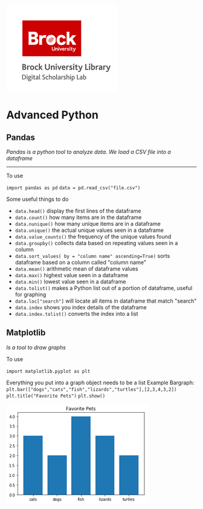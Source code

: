 
![dsl_logo.png](dsl_logo.png)

# Advanced Python 

## Pandas

*Pandas is a python tool to analyze data. We load a CSV file into a dataframe*


***


To use


`import pandas as pd`
`data = pd.read_csv("file.csv")`


Some useful things to do

- `data.head()` display the first lines of the dataframe
- `data.count()` how many items are in the dataframe
- `data.nunique()` how many unique items are in a dataframe
- `data.unique()` the actual unique values seen in a dataframe 
- `data.value_counts()` the frequency of the unique values found
- `data.groupby()` collects data based on repeating values seen in a column
- `data.sort_values( by = "column name" ascending=True)` sorts dataframe based on a column called "column name"
- `data.mean()` arithmetic mean of dataframe values
- `data.max()` highest value seen in a dataframe
- `data.min()` lowest value seen in a dataframe
- `data.tolist()` makes a Python list out of a portion of dataframe, useful for graphing
- `data.loc["search"]` will locate all items in dataframe that match "search"
- `data.index` shows you index details of the dataframe
- `data.index.tolist()` converts the index into a list

## Matplotlib

*Is a tool to draw graphs*

To use

`import matplotlib.pyplot as plt`

Everything you put into a graph object needs to be a list
Example Bargraph:
`plt.bar(["dogs","cats","fish","lizards","turtles"],[2,3,4,3,2])`
`plt.title("Favorite Pets")`
`plt.show()`

![simple bar](simple_bar.png)


